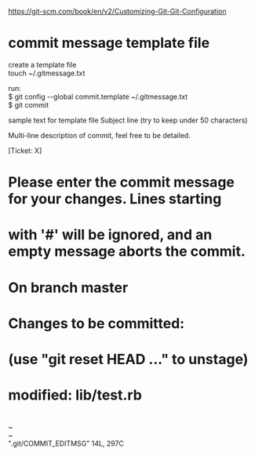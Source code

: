 https://git-scm.com/book/en/v2/Customizing-Git-Git-Configuration  

# commit message template file
create a template file  
touch  ~/.gitmessage.txt

run:  
$ git config --global commit.template ~/.gitmessage.txt  
$ git commit  

sample text for template file
Subject line (try to keep under 50 characters)  

Multi-line description of commit,
feel free to be detailed.  

[Ticket: X]  

# Please enter the commit message for your changes. Lines starting  
# with '#' will be ignored, and an empty message aborts the commit.  
# On branch master  
# Changes to be committed:  
#   (use "git reset HEAD <file>..." to unstage)  
#  
# modified:   lib/test.rb  
#  
~  
~  
".git/COMMIT_EDITMSG" 14L, 297C    



